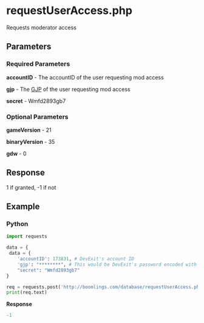 # requestUserAccess.php

Requests moderator access

## Parameters

### Required Parameters

**accountID** - The accountID of the user requesting mod access

**gjp** - The [GJP](/topics/encryption/gjp.md) of the user requesting mod access

**secret** - Wmfd2893gb7

### Optional Parameters

**gameVersion** - 21

**binaryVersion** - 35

**gdw** - 0

## Response

1 if granted, -1 if not

## Example

<!-- tabs:start -->

### **Python**

```py
import requests

data = {
 data = {
    'accountID': 173831, # DevExit's account ID
    'gjp': "********", # This would be DevExit's password encoded with GJP encryption
    "secret": "Wmfd2893gb7"
}

req = requests.post('http://boomlings.com/database/requestUserAccess.php', data=data)
print(req.text)
```

**Response**

```py
-1
```

<!-- tabs:end -->